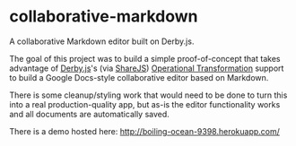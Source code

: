 # collaborative-markdown

A collaborative Markdown editor built on Derby.js.

The goal of this project was to build a simple proof-of-concept that takes advantage of [Derby.js](http://derbyjs.com/)'s
(via [ShareJS](http://sharejs.org/)) [Operational Transformation](http://en.wikipedia.org/wiki/Operational_transformation)
support to build a Google Docs-style collaborative editor based on Markdown.

There is some cleanup/styling work that would need to be done to turn this into a real production-quality app, but
as-is the editor functionality works and all documents are automatically saved.

There is a demo hosted here: http://boiling-ocean-9398.herokuapp.com/
